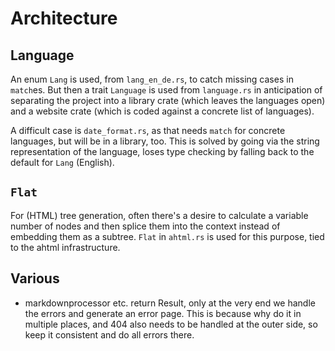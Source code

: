 # Architecture

## Language

An enum `Lang` is used, from `lang_en_de.rs`, to catch missing cases
in `match`es. But then a trait `Language` is used from `language.rs`
in anticipation of separating the project into a library crate (which
leaves the languages open) and a website crate (which is coded against
a concrete list of languages).

A difficult case is `date_format.rs`, as that needs `match` for
concrete languages, but will be in a library, too. This is solved by
going via the string representation of the language, loses type
checking by falling back to the default for `Lang` (English).

## `Flat`

For (HTML) tree generation, often there's a desire to calculate a
variable number of nodes and then splice them into the context instead
of embedding them as a subtree. `Flat` in `ahtml.rs` is used for this
purpose, tied to the ahtml infrastructure.

## Various

- markdownprocessor etc. return Result, only at the very end we handle
  the errors and generate an error page. This is because why do it in
  multiple places, and 404 also needs to be handled at the outer side,
  so keep it consistent and do all errors there.
  
